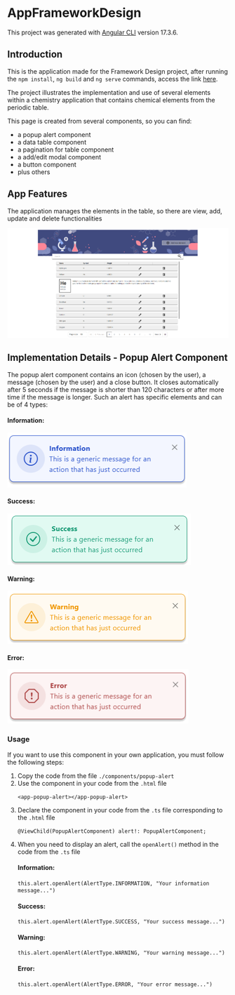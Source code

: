 # AppFrameworkDesign

This project was generated with [Angular CLI](https://github.com/angular/angular-cli) version 17.3.6.

## Introduction

This is the application made for the Framework Design project, after running the `npm install`, `ng build` and `ng serve` commands, access the link [here](http://localhost:4200/periodic-table).

The project illustrates the implementation and use of several elements within a chemistry application that contains chemical elements from the periodic table.

This page is created from several components, so you can find:
- a popup alert component
- a data table component
- a pagination for table component
- a add/edit modal component
- a button component
- plus others

## App Features

The application manages the elements in the table, so there are view, add, update and delete functionalities

![App](./readme.images/app.png)

## Implementation Details - Popup Alert Component

The popup alert component contains an icon (chosen by the user), a message (chosen by the user) and a close button. It closes automatically after 5 seconds if the message is shorter than 120 characters or after more time if the message is longer. Such an alert has specific elements and can be of 4 types:

#### Information:
![Information Alert](./readme.images/info.png)

#### Success:
![Success Alert](./readme.images/success.png)

#### Warning:
![Warning Alert](./readme.images/warning.png)

#### Error:
![Error Alert](./readme.images/error.png)

### Usage

If you want to use this component in your own application, you must follow the following steps:

1. Copy the code from the file `./components/popup-alert`
2. Use the component in your code from the `.html` file
   ```
   <app-popup-alert></app-popup-alert>
   ```
3. Declare the component in your code from the `.ts` file corresponding to the `.html` file
   ```
   @ViewChild(PopupAlertComponent) alert!: PopupAlertComponent;
   ```
4. When you need to display an alert, call the `openAlert()` method in the code from the `.ts` file
   #### Information: 
   ```
   this.alert.openAlert(AlertType.INFORMATION, "Your information message...")
   ```
   #### Success: 
   ```
   this.alert.openAlert(AlertType.SUCCESS, "Your success message...")
   ```
   #### Warning: 
   ```
   this.alert.openAlert(AlertType.WARNING, "Your warning message...")
   ```
   #### Error: 
   ```
   this.alert.openAlert(AlertType.ERROR, "Your error message...")
   ```

